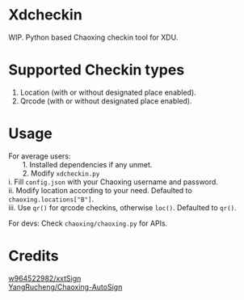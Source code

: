 # Xdcheckin
WIP.
Python based Chaoxing checkin tool for XDU.

# Supported Checkin types
1. Location (with or without designated place enabled). <br>
2. Qrcode (with or without designated place enabled).

# Usage
For average users: <br>
&emsp;&emsp;1. Installed dependencies if any unmet. <br>
&emsp;&emsp;2. Modify ```xdcheckin.py``` <br>
          i. Fill ```config.json``` with your Chaoxing username and password. <br>
         ii. Modify location according to your need. Defaulted to ```chaoxing.locations["B"]```. <br>
        iii. Use ```qr()``` for qrcode checkins, otherwise ```loc()```. Defaulted to ```qr()```. <br>

For devs:
    Check ```chaoxing/chaoxing.py``` for APIs.

# Credits
[w964522982/xxtSign](https://github.com/w964522982/xxtSign) <br>
[YangRucheng/Chaoxing-AutoSign](https://github.com/YangRucheng/Chaoxing-AutoSign)
